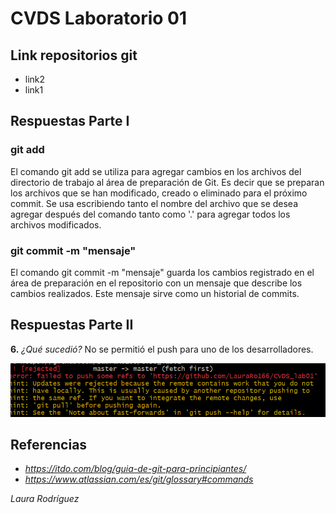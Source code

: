 # CVDS Laboratorio 01

## **Link repositorios git**
- link2
- link1

## **Respuestas Parte I**

### **git add**

El comando git add se utiliza para agregar cambios en los archivos del directorio de trabajo al área de preparación de Git. Es decir que se preparan los archivos que se han modificado, creado o eliminado para el próximo commit. Se usa escribiendo tanto el nombre del archivo que se desea agregar después del comando tanto como '.' para agregar todos los archivos modificados.

### **git commit -m "mensaje"**

El comando git commit -m "mensaje" guarda los cambios registrado en el área de preparación en el repositorio con un mensaje que describe los cambios realizados. Este mensaje sirve como un historial de commits. 

## **Respuestas Parte II**

**6.** *¿Qué sucedió?*
No se permitió el push para uno de los desarrolladores.

![alt text](<Screenshot 2024-08-17 120913.png>)

## **Referencias**
- *https://itdo.com/blog/guia-de-git-para-principiantes/*
- *https://www.atlassian.com/es/git/glossary#commands*

*Laura Rodríguez*

